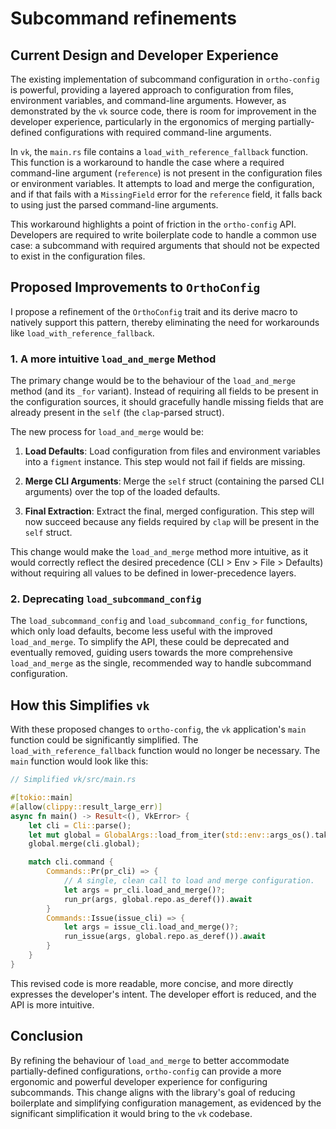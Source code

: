 # Subcommand refinements

## Current Design and Developer Experience

The existing implementation of subcommand configuration in `ortho-config` is powerful, providing a layered approach to configuration from files, environment variables, and command-line arguments. However, as demonstrated by the `vk` source code, there is room for improvement in the developer experience, particularly in the ergonomics of merging partially-defined configurations with required command-line arguments.

In `vk`, the `main.rs` file contains a `load_with_reference_fallback` function. This function is a workaround to handle the case where a required command-line argument (`reference`) is not present in the configuration files or environment variables. It attempts to load and merge the configuration, and if that fails with a `MissingField` error for the `reference` field, it falls back to using just the parsed command-line arguments.

This workaround highlights a point of friction in the `ortho-config` API. Developers are required to write boilerplate code to handle a common use case: a subcommand with required arguments that should not be expected to exist in the configuration files.

## Proposed Improvements to `OrthoConfig`

I propose a refinement of the `OrthoConfig` trait and its derive macro to natively support this pattern, thereby eliminating the need for workarounds like `load_with_reference_fallback`.

### 1. A more intuitive `load_and_merge` Method

The primary change would be to the behaviour of the `load_and_merge` method (and its `_for` variant). Instead of requiring all fields to be present in the configuration sources, it should gracefully handle missing fields that are already present in the `self` (the `clap`-parsed struct).

The new process for `load_and_merge` would be:

1. **Load Defaults**: Load configuration from files and environment variables into a `figment` instance. This step would not fail if fields are missing.

2. **Merge CLI Arguments**: Merge the `self` struct (containing the parsed CLI arguments) over the top of the loaded defaults.

3. **Final Extraction**: Extract the final, merged configuration. This step will now succeed because any fields required by `clap` will be present in the `self` struct.

This change would make the `load_and_merge` method more intuitive, as it would correctly reflect the desired precedence (CLI &gt; Env &gt; File &gt; Defaults) without requiring all values to be defined in lower-precedence layers.

### 2. Deprecating `load_subcommand_config`

The `load_subcommand_config` and `load_subcommand_config_for` functions, which only load defaults, become less useful with the improved `load_and_merge`. To simplify the API, these could be deprecated and eventually removed, guiding users towards the more comprehensive `load_and_merge` as the single, recommended way to handle subcommand configuration.

## How this Simplifies `vk`

With these proposed changes to `ortho-config`, the `vk` application's `main` function could be significantly simplified. The `load_with_reference_fallback` function would no longer be necessary. The `main` function would look like this:


```rust
// Simplified vk/src/main.rs

#[tokio::main]
#[allow(clippy::result_large_err)]
async fn main() -> Result<(), VkError> {
    let cli = Cli::parse();
    let mut global = GlobalArgs::load_from_iter(std::env::args_os().take(1))?;
    global.merge(cli.global);

    match cli.command {
        Commands::Pr(pr_cli) => {
            // A single, clean call to load and merge configuration.
            let args = pr_cli.load_and_merge()?;
            run_pr(args, global.repo.as_deref()).await
        }
        Commands::Issue(issue_cli) => {
            let args = issue_cli.load_and_merge()?;
            run_issue(args, global.repo.as_deref()).await
        }
    }
}
```

This revised code is more readable, more concise, and more directly expresses the developer's intent. The developer effort is reduced, and the API is more intuitive.

## Conclusion

By refining the behaviour of `load_and_merge` to better accommodate partially-defined configurations, `ortho-config` can provide a more ergonomic and powerful developer experience for configuring subcommands. This change aligns with the library's goal of reducing boilerplate and simplifying configuration management, as evidenced by the significant simplification it would bring to the `vk` codebase.
